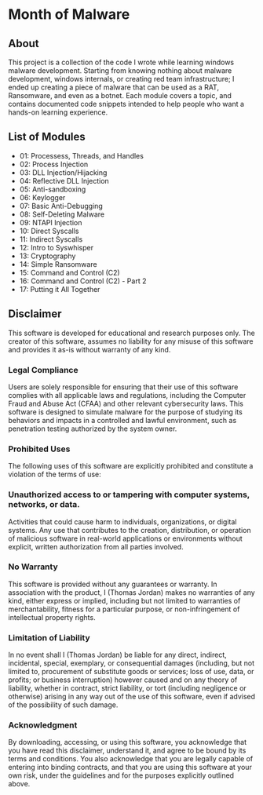 # Month of Malware 
## About
This project is a collection of the code I wrote while learning windows malware development. Starting from knowing nothing about malware development, windows internals, or creating red team infrastructure; I ended up creating a piece of malware that can be used as a RAT, Ransomware, and even as a botnet. Each module covers a topic, and contains documented code snippets intended to help people who want a hands-on learning experience. 

## List of Modules
- 01: Processess, Threads, and Handles
- 02: Process Injection
- 03: DLL Injection/Hijacking
- 04: Reflective DLL Injection
- 05: Anti-sandboxing
- 06: Keylogger
- 07: Basic Anti-Debugging
- 08: Self-Deleting Malware
- 09: NTAPI Injection
- 10: Direct Syscalls
- 11: Indirect Syscalls
- 12: Intro to Syswhisper
- 13: Cryptography
- 14: Simple Ransomware
- 15: Command and Control (C2)
- 16: Command and Control (C2) - Part 2
- 17: Putting it All Together

## Disclaimer
This software is developed for educational and research purposes only. The creator of this software, assumes no liability for any misuse of this software and provides it as-is without warranty of any kind.

### Legal Compliance
Users are solely responsible for ensuring that their use of this software complies with all applicable laws and regulations, including the Computer Fraud and Abuse Act (CFAA) and other relevant cybersecurity laws. This software is designed to simulate malware for the purpose of studying its behaviors and impacts in a controlled and lawful environment, such as penetration testing authorized by the system owner.

### Prohibited Uses
The following uses of this software are explicitly prohibited and constitute a violation of the terms of use:

### Unauthorized access to or tampering with computer systems, networks, or data.
Activities that could cause harm to individuals, organizations, or digital systems.
Any use that contributes to the creation, distribution, or operation of malicious software in real-world applications or environments without explicit, written authorization from all parties involved.

### No Warranty
This software is provided without any guarantees or warranty. In association with the product, I (Thomas Jordan) makes no warranties of any kind, either express or implied, including but not limited to warranties of merchantability, fitness for a particular purpose, or non-infringement of intellectual property rights.

### Limitation of Liability
In no event shall I (Thomas Jordan) be liable for any direct, indirect, incidental, special, exemplary, or consequential damages (including, but not limited to, procurement of substitute goods or services; loss of use, data, or profits; or business interruption) however caused and on any theory of liability, whether in contract, strict liability, or tort (including negligence or otherwise) arising in any way out of the use of this software, even if advised of the possibility of such damage.

### Acknowledgment
By downloading, accessing, or using this software, you acknowledge that you have read this disclaimer, understand it, and agree to be bound by its terms and conditions. You also acknowledge that you are legally capable of entering into binding contracts, and that you are using this software at your own risk, under the guidelines and for the purposes explicitly outlined above.

